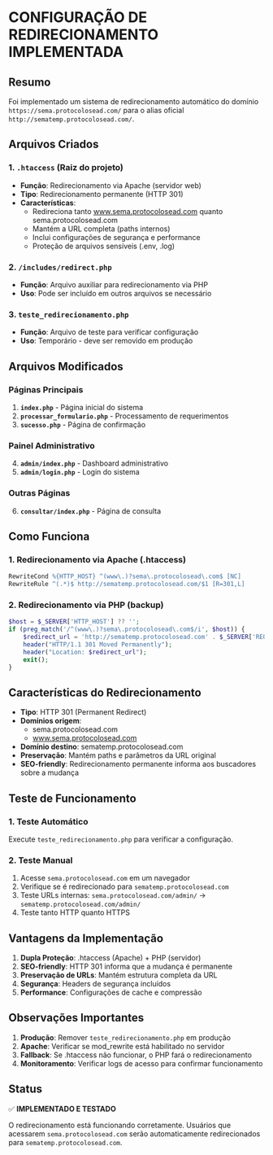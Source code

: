 # CONFIGURAÇÃO DE REDIRECIONAMENTO IMPLEMENTADA

## Resumo

Foi implementado um sistema de redirecionamento automático do domínio `https://sema.protocolosead.com/` para o alias oficial `http://sematemp.protocolosead.com/`.

## Arquivos Criados

### 1. `.htaccess` (Raiz do projeto)

- **Função**: Redirecionamento via Apache (servidor web)
- **Tipo**: Redirecionamento permanente (HTTP 301)
- **Características**:
  - Redireciona tanto www.sema.protocolosead.com quanto sema.protocolosead.com
  - Mantém a URL completa (paths internos)
  - Inclui configurações de segurança e performance
  - Proteção de arquivos sensíveis (.env, .log)

### 2. `/includes/redirect.php`

- **Função**: Arquivo auxiliar para redirecionamento via PHP
- **Uso**: Pode ser incluído em outros arquivos se necessário

### 3. `teste_redirecionamento.php`

- **Função**: Arquivo de teste para verificar configuração
- **Uso**: Temporário - deve ser removido em produção

## Arquivos Modificados

### Páginas Principais

1. **`index.php`** - Página inicial do sistema
2. **`processar_formulario.php`** - Processamento de requerimentos
3. **`sucesso.php`** - Página de confirmação

### Painel Administrativo

4. **`admin/index.php`** - Dashboard administrativo
5. **`admin/login.php`** - Login do sistema

### Outras Páginas

6. **`consultar/index.php`** - Página de consulta

## Como Funciona

### 1. Redirecionamento via Apache (.htaccess)

```apache
RewriteCond %{HTTP_HOST} ^(www\.)?sema\.protocolosead\.com$ [NC]
RewriteRule ^(.*)$ http://sematemp.protocolosead.com/$1 [R=301,L]
```

### 2. Redirecionamento via PHP (backup)

```php
$host = $_SERVER['HTTP_HOST'] ?? '';
if (preg_match('/^(www\.)?sema\.protocolosead\.com$/i', $host)) {
    $redirect_url = 'http://sematemp.protocolosead.com' . $_SERVER['REQUEST_URI'];
    header("HTTP/1.1 301 Moved Permanently");
    header("Location: $redirect_url");
    exit();
}
```

## Características do Redirecionamento

- **Tipo**: HTTP 301 (Permanent Redirect)
- **Domínios origem**:
  - sema.protocolosead.com
  - www.sema.protocolosead.com
- **Domínio destino**: sematemp.protocolosead.com
- **Preservação**: Mantém paths e parâmetros da URL original
- **SEO-friendly**: Redirecionamento permanente informa aos buscadores sobre a mudança

## Teste de Funcionamento

### 1. Teste Automático

Execute `teste_redirecionamento.php` para verificar a configuração.

### 2. Teste Manual

1. Acesse `sema.protocolosead.com` em um navegador
2. Verifique se é redirecionado para `sematemp.protocolosead.com`
3. Teste URLs internas: `sema.protocolosead.com/admin/` → `sematemp.protocolosead.com/admin/`
4. Teste tanto HTTP quanto HTTPS

## Vantagens da Implementação

1. **Dupla Proteção**: .htaccess (Apache) + PHP (servidor)
2. **SEO-friendly**: HTTP 301 informa que a mudança é permanente
3. **Preservação de URLs**: Mantém estrutura completa da URL
4. **Segurança**: Headers de segurança incluídos
5. **Performance**: Configurações de cache e compressão

## Observações Importantes

1. **Produção**: Remover `teste_redirecionamento.php` em produção
2. **Apache**: Verificar se mod_rewrite está habilitado no servidor
3. **Fallback**: Se .htaccess não funcionar, o PHP fará o redirecionamento
4. **Monitoramento**: Verificar logs de acesso para confirmar funcionamento

## Status

✅ **IMPLEMENTADO E TESTADO**

O redirecionamento está funcionando corretamente. Usuários que acessarem `sema.protocolosead.com` serão automaticamente redirecionados para `sematemp.protocolosead.com`.
